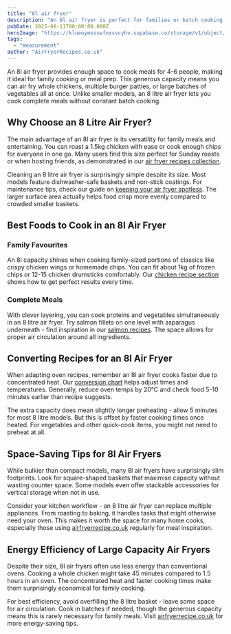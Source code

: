 ```yaml
---
title: "8l air fryer"
description: "An 8l air fryer is perfect for families or batch cooking, offering ample space for everything from Sunday roasts to crispy snacks. With its generous capacity, you can cook multiple portions at once without sacrificing that signature air-fried crunch. Whether you're whipping up chicken wings or roasting vegetables, this size makes meal prep a breeze."
pubDate: 2025-08-11T00:00:00.000Z
heroImage: "https://klueoymssxwfnxsvcyhv.supabase.co/storage/v1/object/public/md/8l-air-fryer-f0fd35f9.png"
tags:
  - "measurement"
author: "AirFryerRecipes.co.uk"
---
```


<p id="">An 8l air fryer provides enough space to cook meals for 4-6 people, making it ideal for family cooking or meal prep. This generous capacity means you can air fry whole chickens, multiple burger patties, or large batches of vegetables all at once. Unlike smaller models, an 8 litre air fryer lets you cook complete meals without constant batch cooking.</p><h2 id="">Why Choose an 8 Litre Air Fryer?</h2><p id="">The main advantage of an 8l air fryer is its versatility for family meals and entertaining. You can roast a 1.5kg chicken with ease or cook enough chips for everyone in one go. Many users find this size perfect for Sunday roasts or when hosting friends, as demonstrated in our <a href="https://www.airfryerrecipe.co.uk/recipes" id="">air fryer recipes collection</a>.</p><p id="">Cleaning an 8 litre air fryer is surprisingly simple despite its size. Most models feature dishwasher-safe baskets and non-stick coatings. For maintenance tips, check our guide on <a href="https://www.airfryerrecipe.co.uk/air-fryer-cleaner" id="">keeping your air fryer spotless</a>. The larger surface area actually helps food crisp more evenly compared to crowded smaller baskets.</p><h2 id="">Best Foods to Cook in an 8l Air Fryer</h2><h3 id="">Family Favourites</h3><p id="">An 8l capacity shines when cooking family-sized portions of classics like crispy chicken wings or homemade chips. You can fit about 1kg of frozen chips or 12-15 chicken drumsticks comfortably. Our <a href="https://www.airfryerrecipe.co.uk/recipe-category/chicken" id="">chicken recipe section</a> shows how to get perfect results every time.</p><h3 id="">Complete Meals</h3><p id="">With clever layering, you can cook proteins and vegetables simultaneously in an 8 litre air fryer. Try salmon fillets on one level with asparagus underneath - find inspiration in our <a href="https://www.airfryerrecipe.co.uk/recipe-category/salmon" id="">salmon recipes</a>. The space allows for proper air circulation around all ingredients.</p><h2 id="">Converting Recipes for an 8l Air Fryer</h2><p id="">When adapting oven recipes, remember an 8l air fryer cooks faster due to concentrated heat. Our <a href="https://www.airfryerrecipe.co.uk/air-fryer-conversion-chart" id="">conversion chart</a> helps adjust times and temperatures. Generally, reduce oven temps by 20°C and check food 5-10 minutes earlier than recipe suggests.</p><p id="">The extra capacity does mean slightly longer preheating - allow 5 minutes for most 8 litre models. But this is offset by faster cooking times once heated. For vegetables and other quick-cook items, you might not need to preheat at all.</p><h2 id="">Space-Saving Tips for 8l Air Fryers</h2><p id="">While bulkier than compact models, many 8l air fryers have surprisingly slim footprints. Look for square-shaped baskets that maximise capacity without wasting counter space. Some models even offer stackable accessories for vertical storage when not in use.</p><p id="">Consider your kitchen workflow - an 8 litre air fryer can replace multiple appliances. From roasting to baking, it handles tasks that might otherwise need your oven. This makes it worth the space for many home cooks, especially those using <a href="https://www.airfryerrecipe.co.uk" id="">airfryerrecipe.co.uk</a> regularly for meal inspiration.</p><h2 id="">Energy Efficiency of Large Capacity Air Fryers</h2><p id="">Despite their size, 8l air fryers often use less energy than conventional ovens. Cooking a whole chicken might take 45 minutes compared to 1.5 hours in an oven. The concentrated heat and faster cooking times make them surprisingly economical for family cooking.</p><p id="">For best efficiency, avoid overfilling the 8 litre basket - leave some space for air circulation. Cook in batches if needed, though the generous capacity means this is rarely necessary for family meals. Visit <a href="https://www.airfryerrecipe.co.uk" id="">airfryerrecipe.co.uk</a> for more energy-saving tips.</p>